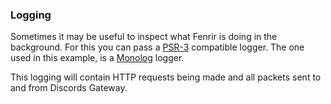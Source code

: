 ### Logging

Sometimes it may be useful to inspect what Fenrir is doing in the background. For this you can pass a [PSR-3](https://www.php-fig.org/psr/psr-3/) compatible logger. The one used in this example, is a [Monolog](https://github.com/Seldaek/monolog) logger.

This logging will contain HTTP requests being made and all packets sent to and from Discords Gateway.
